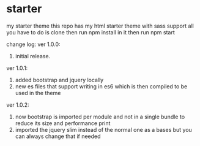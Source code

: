 # starter
my starter theme
this repo has my html starter theme with sass support 
all you have to do is clone then run npm install in it then run npm start

change log:
ver 1.0.0:
1) initial release.

ver 1.0.1:
1) added bootstrap and jquery locally
2) new es files that support writing in es6 which is then compiled to be used in the theme

ver 1.0.2:
1) now bootstrap is imported per module and not in a single bundle to reduce its size and performance print
2) imported the jquery slim instead of the normal one as a bases but you can always change that if needed